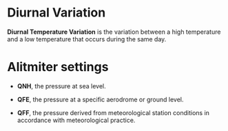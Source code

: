 # Diurnal Variation

**Diurnal Temperature Variation** is the variation between a high temperature and a low temperature that occurs during the same day.

# Alitmiter settings

- **QNH**, the pressure at sea level.

- **QFE**, the pressure at a specific aerodrome or ground level.

- **QFF**, the pressure derived from meteorological station conditions in accordance with meteorological practice.
